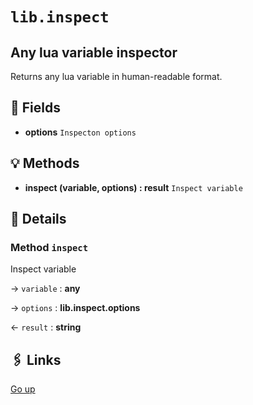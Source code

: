 # `lib.inspect`

## Any lua variable inspector

Returns any lua variable in human-readable format.

## 📜 Fields

+ **options**
  `Inspecton options`

## 💡 Methods

+ **inspect (variable, options) : result**
  `Inspect variable`

## 🧩 Details

### Method `inspect`

Inspect variable

→ `variable` : **any**

→ `options` : **lib.inspect.options**

← `result` : **string**

## 🖇️ Links

[Go up](..)
